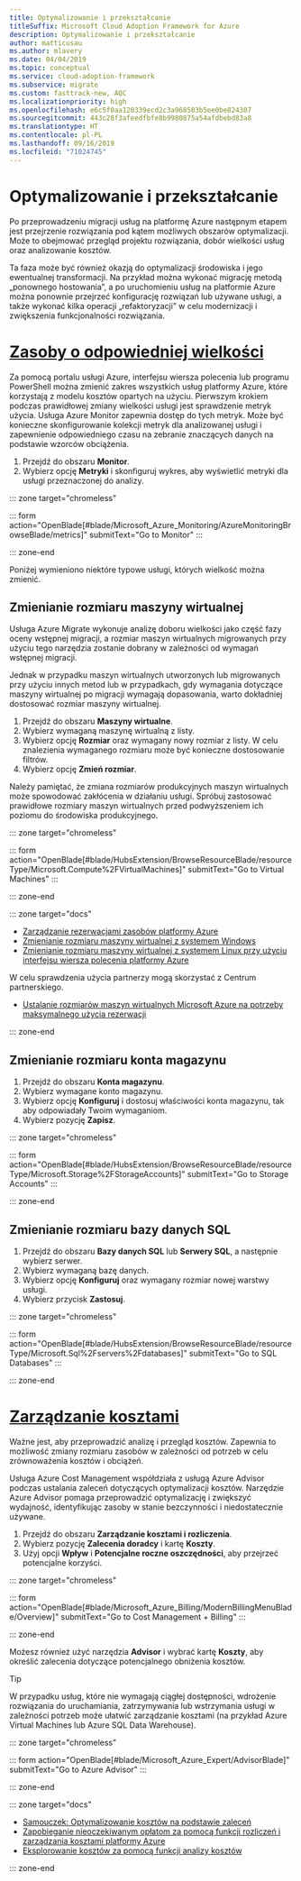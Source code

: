 ```yaml
---
title: Optymalizowanie i przekształcanie
titleSuffix: Microsoft Cloud Adoption Framework for Azure
description: Optymalizowanie i przekształcanie
author: matticusau
ms.author: mlavery
ms.date: 04/04/2019
ms.topic: conceptual
ms.service: cloud-adoption-framework
ms.subservice: migrate
ms.custom: fasttrack-new, AQC
ms.localizationpriority: high
ms.openlocfilehash: e6c5f0aa120339ecd2c3a968503b5ee0be824307
ms.sourcegitcommit: 443c28f3afeedfbfe8b9980875a54afdbebd83a8
ms.translationtype: HT
ms.contentlocale: pl-PL
ms.lasthandoff: 09/16/2019
ms.locfileid: "71024745"
---
```

# <a name="optimize-and-transform"></a>Optymalizowanie i przekształcanie

Po przeprowadzeniu migracji usług na platformę Azure następnym etapem jest przejrzenie rozwiązania pod kątem możliwych obszarów optymalizacji. Może to obejmować przegląd projektu rozwiązania, dobór wielkości usług oraz analizowanie kosztów.

Ta faza może być również okazją do optymalizacji środowiska i jego ewentualnej transformacji. Na przykład można wykonać migrację metodą „ponownego hostowania”, a po uruchomieniu usług na platformie Azure można ponownie przejrzeć konfigurację rozwiązań lub używane usługi, a także wykonać kilka operacji „refaktoryzacji” w celu modernizacji i zwiększenia funkcjonalności rozwiązania.

# <a name="right-size-assetstaboptimize"></a>[Zasoby o odpowiedniej wielkości](#tab/optimize)

Za pomocą portalu usługi Azure, interfejsu wiersza polecenia lub programu PowerShell można zmienić zakres wszystkich usług platformy Azure, które korzystają z modelu kosztów opartych na użyciu. Pierwszym krokiem podczas prawidłowej zmiany wielkości usługi jest sprawdzenie metryk użycia. Usługa Azure Monitor zapewnia dostęp do tych metryk. Może być konieczne skonfigurowanie kolekcji metryk dla analizowanej usługi i zapewnienie odpowiedniego czasu na zebranie znaczących danych na podstawie wzorców obciążenia.

1. Przejdź do obszaru **Monitor**.
1. Wybierz opcję **Metryki** i skonfiguruj wykres, aby wyświetlić metryki dla usługi przeznaczonej do analizy.

::: zone target="chromeless"

::: form action="OpenBlade[#blade/Microsoft_Azure_Monitoring/AzureMonitoringBrowseBlade/metrics]" submitText="Go to Monitor" :::

::: zone-end

Poniżej wymieniono niektóre typowe usługi, których wielkość można zmienić.

## <a name="resize-a-virtual-machine"></a>Zmienianie rozmiaru maszyny wirtualnej

Usługa Azure Migrate wykonuje analizę doboru wielkości jako część fazy oceny wstępnej migracji, a rozmiar maszyn wirtualnych migrowanych przy użyciu tego narzędzia zostanie dobrany w zależności od wymagań wstępnej migracji.

Jednak w przypadku maszyn wirtualnych utworzonych lub migrowanych przy użyciu innych metod lub w przypadkach, gdy wymagania dotyczące maszyny wirtualnej po migracji wymagają dopasowania, warto dokładniej dostosować rozmiar maszyny wirtualnej.

1. Przejdź do obszaru **Maszyny wirtualne**.
1. Wybierz wymaganą maszynę wirtualną z listy.
1. Wybierz opcję **Rozmiar** oraz wymagany nowy rozmiar z listy. W celu znalezienia wymaganego rozmiaru może być konieczne dostosowanie filtrów.
1. Wybierz opcję **Zmień rozmiar**.

Należy pamiętać, że zmiana rozmiarów produkcyjnych maszyn wirtualnych może spowodować zakłócenia w działaniu usługi. Spróbuj zastosować prawidłowe rozmiary maszyn wirtualnych przed podwyższeniem ich poziomu do środowiska produkcyjnego.


::: zone target="chromeless"

::: form action="OpenBlade[#blade/HubsExtension/BrowseResourceBlade/resourceType/Microsoft.Compute%2FVirtualMachines]" submitText="Go to Virtual Machines" :::

::: zone-end

::: zone target="docs"

- [Zarządzanie rezerwacjami zasobów platformy Azure](https://docs.microsoft.com/azure/billing/billing-manage-reserved-vm-instance)
- [Zmienianie rozmiaru maszyny wirtualnej z systemem Windows](https://docs.microsoft.com/azure/virtual-machines/windows/resize-vm)
- [Zmienianie rozmiaru maszyny wirtualnej z systemem Linux przy użyciu interfejsu wiersza polecenia platformy Azure](https://docs.microsoft.com/azure/virtual-machines/linux/change-vm-size)

W celu sprawdzenia użycia partnerzy mogą skorzystać z Centrum partnerskiego.

- [Ustalanie rozmiarów maszyn wirtualnych Microsoft Azure na potrzeby maksymalnego użycia rezerwacji](https://docs.microsoft.com/partner-center/azure-usage)

::: zone-end

## <a name="resize-a-storage-account"></a>Zmienianie rozmiaru konta magazynu

1. Przejdź do obszaru **Konta magazynu**.
1. Wybierz wymagane konto magazynu.
1. Wybierz opcję **Konfiguruj** i dostosuj właściwości konta magazynu, tak aby odpowiadały Twoim wymaganiom.
1. Wybierz pozycję **Zapisz**.

::: zone target="chromeless"

::: form action="OpenBlade[#blade/HubsExtension/BrowseResourceBlade/resourceType/Microsoft.Storage%2FStorageAccounts]" submitText="Go to Storage Accounts" :::

::: zone-end

## <a name="resize-a-sql-database"></a>Zmienianie rozmiaru bazy danych SQL

1. Przejdź do obszaru **Bazy danych SQL** lub **Serwery SQL**, a następnie wybierz serwer.
1. Wybierz wymaganą bazę danych.
1. Wybierz opcję **Konfiguruj** oraz wymagany rozmiar nowej warstwy usługi.
1. Wybierz przycisk **Zastosuj**.

::: zone target="chromeless"

::: form action="OpenBlade[#blade/HubsExtension/BrowseResourceBlade/resourceType/Microsoft.Sql%2Fservers%2Fdatabases]" submitText="Go to SQL Databases" :::

::: zone-end

# <a name="cost-managementtabmanagecost"></a>[Zarządzanie kosztami](#tab/ManageCost)

Ważne jest, aby przeprowadzić analizę i przegląd kosztów. Zapewnia to możliwość zmiany rozmiaru zasobów w zależności od potrzeb w celu zrównoważenia kosztów i obciążeń.

Usługa Azure Cost Management współdziała z usługą Azure Advisor podczas ustalania zaleceń dotyczących optymalizacji kosztów. Narzędzie Azure Advisor pomaga przeprowadzić optymalizację i zwiększyć wydajność, identyfikując zasoby w stanie bezczynności i niedostatecznie używane.

1. Przejdź do obszaru **Zarządzanie kosztami i rozliczenia**.
1. Wybierz pozycję **Zalecenia doradcy** i kartę **Koszty**.
1. Użyj opcji **Wpływ** i **Potencjalne roczne oszczędności**, aby przejrzeć potencjalne korzyści.

::: zone target="chromeless"

::: form action="OpenBlade[#blade/Microsoft_Azure_Billing/ModernBillingMenuBlade/Overview]" submitText="Go to Cost Management + Billing" :::

::: zone-end

Możesz również użyć narzędzia **Advisor** i wybrać kartę **Koszty**, aby określić zalecenia dotyczące potencjalnego obniżenia kosztów.

> [!TIP]
> W przypadku usług, które nie wymagają ciągłej dostępności, wdrożenie rozwiązania do uruchamiania, zatrzymywania lub wstrzymania usługi w zależności potrzeb może ułatwić zarządzanie kosztami (na przykład Azure Virtual Machines lub Azure SQL Data Warehouse).
>

::: zone target="chromeless"

::: form action="OpenBlade[#blade/Microsoft_Azure_Expert/AdvisorBlade]" submitText="Go to Azure Advisor" :::

::: zone-end

::: zone target="docs"

- [Samouczek: Optymalizowanie kosztów na podstawie zaleceń](https://docs.microsoft.com/azure/cost-management/tutorial-acm-opt-recommendations)
- [Zapobieganie nieoczekiwanym opłatom za pomocą funkcji rozliczeń i zarządzania kosztami platformy Azure](https://docs.microsoft.com/azure/billing/billing-getting-started)
- [Eksplorowanie kosztów za pomocą funkcji analizy kosztów](https://docs.microsoft.com/azure/cost-management/quick-acm-cost-analysis)

::: zone-end
